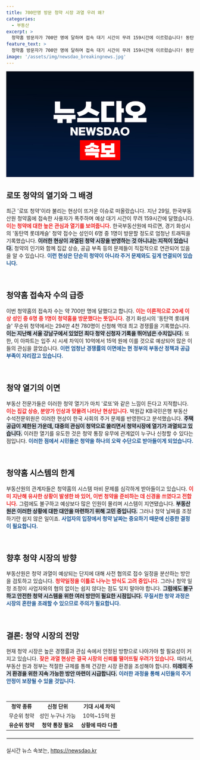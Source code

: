 ```yaml
---
title: 700만명 방문 청약 시장 과열 우려 왜?
categories:
  - 부동산
excerpt: >
  청약홈 방문자가 700만 명에 달하며 접속 대기 시간이 무려 159시간에 이르렀습니다! 동탄역 롯데캐슬의 무순위 청약 경쟁률이 역대 최고치를 기록하며, 청약 시장의 과열 우려가 커지고 있습니다. 이 열풍의 이면엔 집값 상승과 공급 부족의 불안감이 자리잡고 있습니다.
feature_text: >
  청약홈 방문자가 700만 명에 달하며 접속 대기 시간이 무려 159시간에 이르렀습니다! 동탄역 롯데캐슬의 무순위 청약 경쟁률이 역대 최고치를 기록하며, 청약 시장의 과열 우려가 커지고 있습니다. 이 열풍의 이면엔 집값 상승과 공급 부족의 불안감이 자리잡고 있습니다.
image: '/assets/img/newsdao_breakingnews.jpg'
---
```


<p><img src="/assets/img/newsdao_breakingnews.jpg" alt="pcversion 속보" /></p>

<h2 data-ke-size="size26">로또 청약의 열기와 그 배경</h2>

<p data-ke-size="size16">최근 '로또 청약'이라 불리는 현상이 뜨거운 이슈로 떠올랐습니다. 지난 29일, 한국부동산원 청약홈에 접속한 사용자가 폭주하며 예상 대기 시간이 무려 159시간에 달했습니다. <b><span style="color: #ee2323;">이는 청약에 대한 높은 관심과 열기를 보여줍니다.</span></b> 한국부동산원에 따르면, 경기 화성시의 '동탄역 롯데캐슬' 청약 접수는 성인이 6명 중 1명이 방문할 정도로 엄청난 트래픽을 기록했습니다. <b><span style="background-color: #21538527;">이러한 현상이 과열된 청약 시장을 반영하는 것 아니냐는 지적이 있습니다.</span></b> 청약의 인기와 함께 집값 상승, 공급 부족 등의 문제들이 직접적으로 연관되어 있음을 알 수 있습니다. <b><span style="color: #1a5490;">이런 현상은 단순히 청약이 아니라 주거 문제와도 깊게 연결되어 있습니다.</span></b></p>

<p data-ke-size="size16">&nbsp;</p>

<h2 data-ke-size="size26">청약홈 접속자 수의 급증</h2>

<p data-ke-size="size16">이번 청약홈의 접속자 수는 약 700만 명에 달했다고 합니다. <b><span style="color: #ee2323;">이는 이론적으로 20세 이상 성인 중 6명 중 1명이 청약홈을 방문했다는 뜻입니다.</span></b> 경기 화성시의 '동탄역 롯데캐슬' 무순위 청약에서는 294만 4천 780명이 신청해 역대 최고 경쟁률을 기록했습니다. <b><span style="background-color: #21538527;">이는 지난해 서울 강남구에서 있었던 최다 청약 신청자 기록을 뛰어넘은 수치입니다.</span></b> 또한, 이 아파트는 입주 시 시세 차익이 10억에서 15억 원에 이를 것으로 예상되어 많은 이들의 관심을 끌었습니다. <b><span style="color: #1a5490;">이런 엄청난 경쟁률의 이면에는 현 정부의 부동산 정책과 공급 부족이 자리잡고 있습니다.</span></b></p>

<p data-ke-size="size16">&nbsp;</p>

<h2 data-ke-size="size26">청약 열기의 이면</h2>

<p data-ke-size="size16">부동산 전문가들은 이러한 청약 열기가 마치 '로또'와 같은 느낌이 든다고 지적합니다. <b><span style="color: #ee2323;">이는 집값 상승, 분양가 인상과 맞물려 나타난 현상입니다.</span></b> 박원갑 KB국민은행 부동산 수석전문위원은 이러한 현상이 한국 사회의 주거 문제를 반영한다고 분석했습니다. <b><span style="background-color: #21538527;">주택 공급이 제한된 가운데, 대중의 관심이 청약으로 쏠리면서 청약시장에 열기가 과열되고 있습니다.</span></b> 이러한 열기를 유도한 것은 청약 통장 유무에 관계없이 누구나 신청할 수 있다는 점입니다. <b><span style="color: #1a5490;">이러한 점에서 시민들은 청약을 하나의 오락 수단으로 받아들이게 되었습니다.</span></b></p>

<p data-ke-size="size16">&nbsp;</p>

<h2 data-ke-size="size26">청약홈 시스템의 한계</h2>

<p data-ke-size="size16">부동산원의 관계자들은 청약홈의 시스템 마비 문제를 심각하게 받아들이고 있습니다. <b><span style="color: #ee2323;">이미 지난해 유사한 상황이 발생한 바 있어, 이번 청약을 준비하는 데 신경을 쓰였다고 전합니다.</span></b> 그럼에도 불구하고 예상보다 많은 인원이 몰리며 시스템이 지연됐습니다. <b><span style="background-color: #21538527;">부동산원은 이러한 상황에 대한 대안을 마련하기 위해 고민 중입니다.</span></b> 그러나 청약 날짜를 조정하기란 쉽지 않은 일이죠. <b><span style="color: #1a5490;">사업자의 입장에서 청약 날짜는 중요하기 때문에 신중한 결정이 필요합니다.</span></b></p>

<p data-ke-size="size16">&nbsp;</p>

<h2 data-ke-size="size26">향후 청약 시장의 방향</h2>

<p data-ke-size="size16">부동산원은 청약 과열이 예상되는 단지에 대해 사전 협의로 접수 일정을 분산하는 방안을 검토하고 있습니다. <b><span style="color: #ee2323;">청약일정을 이틀로 나누는 방식도 고려 중입니다.</span></b> 그러나 청약 일정 조정이 사업자와의 협의 없이는 쉽지 않다는 점도 잊지 말아야 합니다. <b><span style="background-color: #21538527;">그럼에도 불구하고 안전한 청약 시스템을 위한 여러 방안이 필요한 시점입니다.</span></b> <b><span style="color: #1a5490;">무질서한 청약 과정은 시장의 혼란을 초래할 수 있으므로 주의가 필요합니다.</span></b></p>

<p data-ke-size="size16">&nbsp;</p>

<h2 data-ke-size="size26">결론: 청약 시장의 전망</h2>

<p data-ke-size="size16">현재 청약 시장은 높은 경쟁률과 관심 속에서 안정된 방향으로 나아가야 할 필요성이 커지고 있습니다. <b><span style="color: #ee2323;">잦은 과열 현상은 결국 시장의 신뢰를 떨어뜨릴 우려가 있습니다.</span></b> 따라서, 부동산 원과 정부는 적절한 규제를 통해 건강한 시장 환경을 조성해야 합니다. <b><span style="background-color: #21538527;">미래의 주거 환경을 위한 지속 가능한 방안 마련이 시급합니다.</span></b> <b><span style="color: #1a5490;">이러한 과정을 통해 시민들의 주거 안정이 보장될 수 있을 것입니다.</span></b></p>

<p data-ke-size="size16">&nbsp;</p>

<table style="width: 100%; border-collapse: collapse;">
    <tbody>
        <tr>
            <td style="text-align: center; height: 17px;"><b>청약 종류</b></td>
            <td style="text-align: center; height: 17px;"><b>신청 단위</b></td>
            <td style="text-align: center; height: 17px;"><b>기대 시세 차익</b></td>
        </tr>
        <tr>
            <td style="text-align: center; height: 17px;">무순위 청약</td>
            <td style="text-align: center; height: 17px;">성인 누구나 가능</td>
            <td style="text-align: center; height: 17px;">10억~15억 원</td>
        </tr>
        <tr>
            <td style="text-align: center; height: 17px;"><b>유순위 청약</b></td>
            <td style="text-align: center; height: 17px;"><b>청약 통장 필요</b></td>
            <td style="text-align: center; height: 17px;"><b>상황에 따라 다름</b></td>
        </tr>
    </tbody>
</table>

<hr style="border: 1px solid #e4e4e4; margin: 20px 0;">
실시간 뉴스 속보는, <a href="https://newsdao.kr" rel="dofollow">https://newsdao.kr</a>


